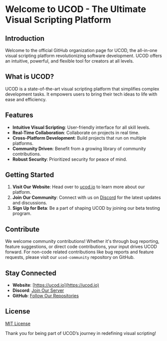 # Welcome to UCOD - The Ultimate Visual Scripting Platform

## Introduction
Welcome to the official GitHub organization page for UCOD, the all-in-one visual scripting platform revolutionizing software development. UCOD offers an intuitive, powerful, and flexible tool for creators at all levels.

## What is UCOD?
UCOD is a state-of-the-art visual scripting platform that simplifies complex development tasks. It empowers users to bring their tech ideas to life with ease and efficiency.

## Features
- **Intuitive Visual Scripting**: User-friendly interface for all skill levels.
- **Real-Time Collaboration**: Collaborate on projects in real time.
- **Cross-Platform Development**: Build projects that run on multiple platforms.
- **Community Driven**: Benefit from a growing library of community contributions.
- **Robust Security**: Prioritized security for peace of mind.

## Getting Started
1. **Visit Our Website**: Head over to [ucod.io](https://ucod.io) to learn more about our platform.
2. **Join Our Community**: Connect with us on [Discord](https://discord.gg/RZ9PAbjG) for the latest updates and discussions.
3. **Sign Up for Beta**: Be a part of shaping UCOD by joining our beta testing program.

## Contribute
We welcome community contributions! Whether it's through bug reporting, feature suggestions, or direct code contributions, your input drives UCOD forward. For non-code related contributions like bug reports and feature requests, please visit our `ucod-community` repository on GitHub.

## Stay Connected
- **Website**: [https://ucod.io](https://ucod.io)
- **Discord**: [Join Our Server](https://discord.gg/RZ9PAbjG)
- **GitHub**: [Follow Our Repositories](https://github.com/ucod-io)

## License
[MIT License](LICENSE.md)

Thank you for being part of UCOD’s journey in redefining visual scripting!
